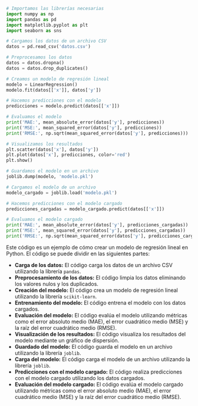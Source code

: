 ```python
# Importamos las librerías necesarias
import numpy as np
import pandas as pd
import matplotlib.pyplot as plt
import seaborn as sns

# Cargamos los datos de un archivo CSV
datos = pd.read_csv('datos.csv')

# Preprocesamos los datos
datos = datos.dropna()
datos = datos.drop_duplicates()

# Creamos un modelo de regresión lineal
modelo = LinearRegression()
modelo.fit(datos[['x']], datos['y'])

# Hacemos predicciones con el modelo
predicciones = modelo.predict(datos[['x']])

# Evaluamos el modelo
print('MAE:', mean_absolute_error(datos['y'], predicciones))
print('MSE:', mean_squared_error(datos['y'], predicciones))
print('RMSE:', np.sqrt(mean_squared_error(datos['y'], predicciones)))

# Visualizamos los resultados
plt.scatter(datos['x'], datos['y'])
plt.plot(datos['x'], predicciones, color='red')
plt.show()

# Guardamos el modelo en un archivo
joblib.dump(modelo, 'modelo.pkl')

# Cargamos el modelo de un archivo
modelo_cargado = joblib.load('modelo.pkl')

# Hacemos predicciones con el modelo cargado
predicciones_cargadas = modelo_cargado.predict(datos[['x']])

# Evaluamos el modelo cargado
print('MAE:', mean_absolute_error(datos['y'], predicciones_cargadas))
print('MSE:', mean_squared_error(datos['y'], predicciones_cargadas))
print('RMSE:', np.sqrt(mean_squared_error(datos['y'], predicciones_cargadas)))
```

Este código es un ejemplo de cómo crear un modelo de regresión lineal en Python. El código se puede dividir en las siguientes partes:

* **Carga de los datos:** El código carga los datos de un archivo CSV utilizando la librería `pandas`.
* **Preprocesamiento de los datos:** El código limpia los datos eliminando los valores nulos y los duplicados.
* **Creación del modelo:** El código crea un modelo de regresión lineal utilizando la librería `scikit-learn`.
* **Entrenamiento del modelo:** El código entrena el modelo con los datos cargados.
* **Evaluación del modelo:** El código evalúa el modelo utilizando métricas como el error absoluto medio (MAE), el error cuadrático medio (MSE) y la raíz del error cuadrático medio (RMSE).
* **Visualización de los resultados:** El código visualiza los resultados del modelo mediante un gráfico de dispersión.
* **Guardado del modelo:** El código guarda el modelo en un archivo utilizando la librería `joblib`.
* **Carga del modelo:** El código carga el modelo de un archivo utilizando la librería `joblib`.
* **Predicciones con el modelo cargado:** El código realiza predicciones con el modelo cargado utilizando los datos cargados.
* **Evaluación del modelo cargado:** El código evalúa el modelo cargado utilizando métricas como el error absoluto medio (MAE), el error cuadrático medio (MSE) y la raíz del error cuadrático medio (RMSE).